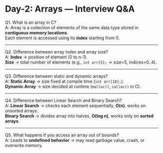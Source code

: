 # Day-2: Arrays — Interview Q&A  

Q1. What is an array in C?  
A: Array is a collection of elements of the same data type stored in **contiguous memory locations**.  
   Each element is accessed using its **index** starting from 0.  

---  

Q2. Difference between array index and array size?  
A: **Index** → position of element (0 to n-1).  
   **Size** → total number of elements (e.g., `int arr[5];` → size=5, indices=0..4).  

---  

Q3. Difference between static and dynamic arrays?  
A: **Static Array** → size fixed at compile time (`int arr[10];`).  
   **Dynamic Array** → size decided at runtime (`malloc()`, `calloc()` in C).  

---  

Q4. Difference between Linear Search and Binary Search?  
A: **Linear Search** → checks each element sequentially, **O(n)**, works on unsorted arrays.  
   **Binary Search** → divides array into halves, **O(log n)**, works only on **sorted arrays**.  

---  

Q5. What happens if you access an array out of bounds?  
A: Leads to **undefined behavior** → may read garbage value, crash, or overwrite memory.  
